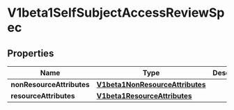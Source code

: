 

# V1beta1SelfSubjectAccessReviewSpec

## Properties

Name | Type | Description | Notes
------------ | ------------- | ------------- | -------------
**nonResourceAttributes** | [**V1beta1NonResourceAttributes**](V1beta1NonResourceAttributes.md) |  |  [optional]
**resourceAttributes** | [**V1beta1ResourceAttributes**](V1beta1ResourceAttributes.md) |  |  [optional]



